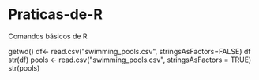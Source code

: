 # Praticas-de-R
Comandos básicos de R


getwd()
df<- read.csv("swimming_pools.csv", stringsAsFactors=FALSE)
df
str(df)
pools <- read.csv("swimming_pools.csv", stringsAsFactors = TRUE)
str(pools)
